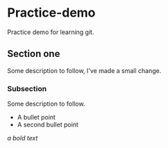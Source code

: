 # Practice-demo
Practice demo for learning git.

## Section one
Some description to follow, I've made a small change.

### Subsection 
Some description to follow.
* A bullet point
* A second bullet point

*a bold text*

